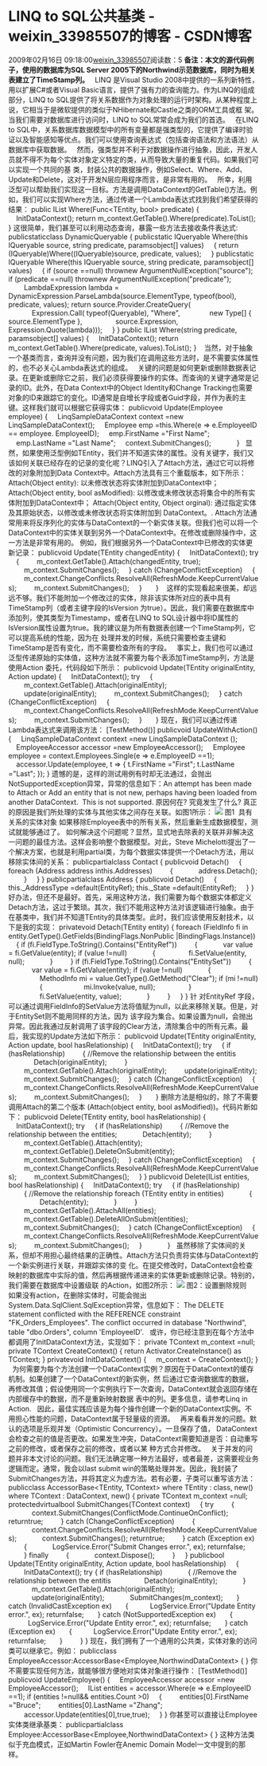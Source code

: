 # LINQ to SQL公共基类 - weixin_33985507的博客 - CSDN博客
2009年02月16日 09:18:00[weixin_33985507](https://me.csdn.net/weixin_33985507)阅读数：5
**备注：本文的源代码例子，使用的数据库为SQL Server 2005下的Northwind示范数据库，同时为相关表建立了TimeStamp列。**
  LINQ 是Visual Studio 2008中提供的一系列新特性，用以扩展C#或者Visual Basic语言，提供了强有力的查询能力。作为LINQ的组成部分，LINQ to SQL提供了将关系数据作为对象处理的运行时架构。从某种程度上说，它相当于是微软提供的类似于NHibernate和Castle之类的ORM工具或框 架。当我们需要对数据库进行访问时，LINQ to SQL常常会成为我们的首选。
  在LINQ to SQL中，关系数据库数据模型中的所有变量都是强类型的，它提供了编译时验证以及智能感知等优点。我们可以使用查询表达式（包括查询语法和方法语法）从数据库中获取数据。
  然而，强类型并不利于对数据操作进行抽象，因此，开发人员就不得不为每个实体对象定义特定的类，从而导致大量的重复代码。如果我们可以实现一个共同的基 类，封装公共的数据操作，例如Select、Where、Add、Update和Delete，这对于开发N层应用程序而言，是非常有用的。
  所幸，利用泛型可以帮助我们实现这一目标。方法是调用DataContext的GetTable<T>()方法。例如，我们可以实现Where方法，通过传递一个Lambda表达式找到我们希望获得的结果：
public IList<TEntity> Where(Func<TEntity, bool> predicate)
{
    InitDataContext();
return m_context.GetTable<TEntity>().Where(predicate).ToList<TEntity>();
}
这很简单，我们甚至可以利用动态查询，暴露一些方法去接收条件表达式:
publicstaticclass DynamicQueryable
{
publicstatic IQueryable<T> Where<T>(this IQueryable<T> source, string predicate, paramsobject[] values)
    {
return (IQueryable<T>)Where((IQueryable)source, predicate, values);
    }
publicstatic IQueryable Where(this IQueryable source, string predicate, paramsobject[] values)
    {
if (source ==null) thrownew ArgumentNullException("source");
if (predicate ==null) thrownew ArgumentNullException("predicate");
        LambdaExpression lambda = DynamicExpression.ParseLambda(source.ElementType, typeof(bool), predicate, values);
return source.Provider.CreateQuery(
            Expression.Call(
typeof(Queryable), "Where",               
new Type[] { source.ElementType },
                source.Expression, Expression.Quote(lambda)));
    }
}
public IList<TEntity> Where(string predicate, paramsobject[] values)
{
    InitDataContext();
return m_context.GetTable<TEntity>().Where(predicate, values).ToList<TEntity>();
}
   当然，对于抽象一个基类而言，查询并没有问题，因为我们在调用这些方法时，是不需要实体属性的，也不必关心Lambda表达式的组成。
  关键的问题是如何更新或删除数据表记录。在更新或删除它之前，我们必须获得要操作的实体。而查询的关键字通常是记录的ID。此外，在Data Context中的Object Identity和Change Tracking也需要对象的ID来跟踪它的变化。ID通常是自增长字段或者Guid字段，并作为表的主键。这样我们就可以根据它获得实体：
publicvoid Update(Employee employee)
{
    LinqSampleDataContext context =new LinqSampleDataContext();
    Employee emp =this.Where(e => e.EmployeeID == employee. EmployeeID);
    emp.FirstName ="First Name";
    emp.LastName ="Last Name";
    context.SubmitChanges();            
}
  显然，如果使用泛型例如TEntity，我们并不知道实体的属性。没有关键字，我们又该如何关联已经存在的记录的变化呢？LINQ引入了Attach方法，通过它可以将修改的对象附加到Data Context中。Attach方法具有三个重载版本，如下所示：
Attach(Object entity): 以未修改状态将实体附加到DataContext中；
Attach(Object entity, bool asModified): 以修改或未修改状态将集合中的所有实体附加到DataContext中；
Attach(Object entity, Object orginal): 通过指定实体及其原始状态，以修改或未修改状态将实体附加到 DataContext。.
Attach方法通常用来将反序列化的实体与DataContext的一个新实体关联。但我们也可以将一个DataContext中的实体关联到另外一个DataContext中。在修改或删除操作中，这一方法是非常有用的。
例如，我们根据另外一个DataContext中已修改的实体更新记录：
publicvoid Update(TEntity changedEntity)
{
    InitDataContext();
try
    {
        m_context.GetTable<TEntity>().Attach(changedEntity, true);
        m_context.SubmitChanges();
    }
catch (ChangeConflictException)
    {
        m_context.ChangeConflicts.ResolveAll(RefreshMode.KeepCurrentValues);
        m_context.SubmitChanges();
    }       
}
   这样的实现看起来很美，却远远不够。我们不能附加一个修改过的实体，除非该实体所对应的表中具有TimeStamp列（或者主键字段的IsVersion 为true）。因此，我们需要在数据库中添加列，使其类型为Timestamp，或者在LINQ to SQL设计器中将ID属性的IsVersion属性设置为true。我的建议是为所有数据表创建一个TimeStamp列，它可以提高系统的性能，因为在 处理并发的时候，系统只需要检查主键和TimeStamp是否有变化，而不需要检查所有的字段。
  事实上，我们也可以通过泛型传递原始的实体值，这种方法就不需要为每个表添加TimeStamp列，方法是使用Action<T> 委托，代码段如下所示：
publicvoid Update(TEntity originalEntity, Action<TEntity> update)
{
    InitDataContext();
try
    {
        m_context.GetTable<TEntity>().Attach(originalEntity);  
        update(originalEntity);
        m_context.SubmitChanges();
    }
catch (ChangeConflictException)
    {
        m_context.ChangeConflicts.ResolveAll(RefreshMode.KeepCurrentValues);
        m_context.SubmitChanges();
    }       
}
现在，我们可以通过传递Lambda表达式来调用该方法：
[TestMethod()]
publicvoid UpdateWithAction()
{
    LinqSampleDataContext context =new LinqSampleDataContext ();
    EmployeeAccessor accessor =new EmployeeAccessor();
    Employee employee = context.Employees.Single(e => e.EmployeeID ==1);
    accessor.Update(employee, t => { t.FirstName ="First"; t.LastName ="Last"; });
}
遗憾的是，这样的测试用例有时却无法通过，会抛出NotSupportedException异常，异常的信息如下：An attempt has been made to Attach or Add an entity that is not new, perhaps having been loaded from another DataContext.  This is not supported.
原因何在? 究竟发生了什么? 真正的原因是我们所处理的实体与其他实体之间存在关联。如图1所示：
![](http://blog.51cto.com/attachment/201003/103803823.jpg)
图1  具有关系的实体对象
如果移除Employee表中的所有关系，然后重新生成数据模型，测试就能够通过了。
如何解决这个问题呢？显然，显式地去除表的关联并非解决这一问题的最佳方法。这样会影响整个数据模型。对此，Steve Michelotti提出了一个解决方案，也就是利用partial类，为每个数据实体提供一个Detach方法，用以移除实体间的关系：
publicpartialclass Contact
{
publicvoid Detach()
    {
foreach (Address address inthis.Addresses)
        {
            address.Detach();
        }
    }
}
publicpartialclass Address
{
publicvoid Detach()
    {
this._AddressType =default(EntityRef<AddressType>);
this._State =default(EntityRef<State>);
    }
}
  好办法，但还不是最好。首先，采用这种方法，我们需要为每个数据实体都定义Detach方法，这过于繁琐。其次，我们不能用这种方法对该逻辑进行抽象。由于在基类中，我们并不知道TEntity的具体类型。此时，我们应该使用反射技术，以下是我的实现：
privatevoid Detach(TEntity entity)
{
foreach (FieldInfo fi in entity.GetType().GetFields(BindingFlags.NonPublic |BindingFlags.Instance))
    {
if (fi.FieldType.ToString().Contains("EntityRef"))
        {
            var value = fi.GetValue(entity);
if (value !=null)
            {
                fi.SetValue(entity, null);
            }
        }
if (fi.FieldType.ToString().Contains("EntitySet"))
        {
            var value = fi.GetValue(entity);
if (value !=null)
            {
                MethodInfo mi = value.GetType().GetMethod("Clear");
if (mi !=null)
                {
                    mi.Invoke(value, null);
                }
                fi.SetValue(entity, value);
            }
        }
    }
}
针 对EntityRef<T> 字段，可以通过调用FieldInfo的SetValue方法将值赋为null，以此来移除关联。但是，对于EntitySet则不能用同样的方法，因为 该字段为集合。如果设置为null，会抛出异常。因此我通过反射调用了该字段的Clear方法，清除集合中的所有元素。最后，我实现的Update方法如下所示：
publicvoid Update(TEntity originalEntity, Action<TEntity> update, bool hasRelationship)
{
    InitDataContext();
try
    {
if (hasRelationship) 
        {
//Remove the relationship between the entitis
             Detach(originalEntity);
        }
        m_context.GetTable<TEntity>().Attach(originalEntity); 
        update(originalEntity);
        m_context.SubmitChanges();
    }
catch (ChangeConflictException)
    {
        m_context.ChangeConflicts.ResolveAll(RefreshMode.KeepCurrentValues);
        m_context.SubmitChanges();
    }       
}
删除方法是相似的，除了不需要调用Attach的第二个版本 (Attach(object entity, bool asModified))。代码片断如下：
publicvoid Delete(TEntity entity, bool hasRelationship)
{
    InitDataContext();
try
    {
if (hasRelationship)
        {
//Remove the relationship between the entities;
            Detach(entity);
        }
        m_context.GetTable<TEntity>().Attach(entity);
        m_context.GetTable<TEntity>().DeleteOnSubmit(entity);
        m_context.SubmitChanges();
    }
catch (ChangeConflictException)
    {
        m_context.ChangeConflicts.ResolveAll(RefreshMode.KeepCurrentValues);
        m_context.SubmitChanges();
    }
}
publicvoid Delete(IList<TEntity> entities, bool hasRelationship)
{
    InitDataContext();
try
    {
if (hasRelationship)
        {
//Remove the relationship
foreach (TEntity entity in entities)
            {
                Detach(entity);
            }
        }
        m_context.GetTable<TEntity>().AttachAll(entities);
        m_context.GetTable<TEntity>().DeleteAllOnSubmit(entities);
        m_context.SubmitChanges();
    }
catch (ChangeConflictException)
    {
        m_context.ChangeConflicts.ResolveAll(RefreshMode.KeepCurrentValues);
        m_context.SubmitChanges();
    }            
}
  虽然移除了实体间的关系，但却不用担心最终结果的正确性。Attach方法只负责将实体与DataContext的一个新实例进行关联，并跟踪实体的变 化。在提交修改时，DataContext会检查映射的数据库中实际的值，然后再根据传递进来的实体更新或删除记录。特别的，我们需要在数据库中设置级联 的Action，如图2所示：
![](http://blog.51cto.com/attachment/201003/103816713.jpg)
图2：设置删除规则
  如果没有action，在删除实体时，可能会抛出System.Data.SqlClient.SqlException异常，信息如下：
The DELETE statement conflicted with the REFERENCE constraint "FK_Orders_Employees". The conflict occurred in database "Northwind", table "dbo.Orders", column 'EmployeeID'.
  或许，你已经注意到在每个方法中都调用了InitDataContext方法，实现如下：
private TContext m_context =null;
private TContext CreateContext()
{
return Activator.CreateInstance<TContext>() as TContext;
}
privatevoid InitDataContext()
{
    m_context = CreateContext();
}
  为何需要为每个方法创建一个DataContext实例？原因在于DataContext的缓存机制。如果创建了一个DataContext的新实例，然 后通过它查询数据库的数据，再修改其值；假设使用同一个实例执行下一次查询，DataContext就会返回存储在内部缓存中的数据，而不是重新映射数据 表中的列。更多信息，请参考Linq in Action.
  因此，最佳实践应该是为每个操作创建一个新的DataContext实例。不用担心性能的问题，DataContext属于轻量级的资源。
  再来看看并发的问题。默认的选项是乐观并发（Optimistic Concurrency）。一旦保存了值， DataContext会检查之前的值是否更改。如果发生冲突，DataContext需要知道是否：自动重写之前的修改，或者保存之前的修改，或者以某 种方式合并修改。
  关于并发的问题并非本文讨论的问题。我们无法确定哪一种方法最好，或者最差，这需要视业务逻辑而定。通常，我会以last submit win的策略处理并发。因此，我封装了SubmitChanges方法，并将其定义为虚方法。若有必要，子类可以重写该方法：
publicclass AccessorBase<TEntity, TContext>
where TEntity : class, new()
where TContext : DataContext, new()
{
private TContext m_context =null;
protectedvirtualbool SubmitChanges(TContext context)
    {
try
        {
            context.SubmitChanges(ConflictMode.ContinueOnConflict);
returntrue;
        }
catch (ChangeConflictException)
        {
            context.ChangeConflicts.ResolveAll(RefreshMode.KeepCurrentValues);
            context.SubmitChanges();
returntrue;
        }
catch (Exception ex)
        {
            LogService.Error("Submit Changes error.", ex);
returnfalse;
        }
finally
        {
            context.Dispose();
        }
    }
publicbool Update(TEntity originalEntity, Action<TEntity> update, bool hasRelationship)
    {
        InitDataContext();
try
{
if (hasRelationship)
            {
//Remove the relationship between the entitis
                Detach(originalEntity);
            }
            m_context.GetTable<TEntity>().Attach(originalEntity);
            update(originalEntity);
            SubmitChanges(m_context);
      }
catch (InvalidCastException ex)
      {
          LogService.Error("Update Entity error.", ex);
returnfalse;
      }
catch (NotSupportedException ex)
      {
          LogService.Error("Update Entity error.", ex);
returnfalse;
      }
catch (Exception ex)
      {
          LogService.Error("Update Entity error.", ex);
returnfalse;
      }    
    }
}
现在，我们拥有了一个通用的公共类，实体对象的访问类可以继承它。例如：
publicclass EmployeeAccessor:AccessorBase<Employee,NorthwindDataContext>
{
}
你不需要实现任何方法，就能够很方便地对实体对象进行操作：
[TestMethod()]
publicvoid UpdateEmployee()
{
    EmployeeAccessor accessor =new EmployeeAccessor();
    IList<Employee> entities = accessor.Where(e => e.EmployeeID ==1);
if (entities !=null&& entities.Count >0)
    {
        entities[0].FirstName ="Bruce";
        entities[0].LastName ="Zhang";
        accessor.Update(entities[0],true,true);
    }
}
你甚至可以直接让Employee实体类继承基类：
publicpartialclass Employee:AccessorBase<Employee,NorthwindDataContext>
{
}
这种方法类似于充血模式，正如Martin Fowler在Anemic Domain Model一文中提到的那样。
